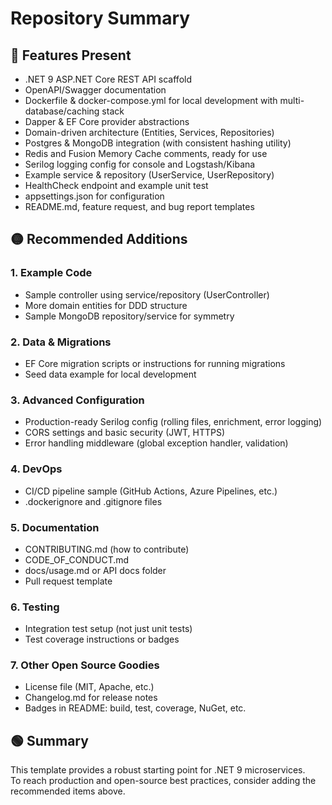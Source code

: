 # Repository Summary

## 🚀 Features Present

- .NET 9 ASP.NET Core REST API scaffold
- OpenAPI/Swagger documentation
- Dockerfile & docker-compose.yml for local development with multi-database/caching stack
- Dapper & EF Core provider abstractions
- Domain-driven architecture (Entities, Services, Repositories)
- Postgres & MongoDB integration (with consistent hashing utility)
- Redis and Fusion Memory Cache comments, ready for use
- Serilog logging config for console and Logstash/Kibana
- Example service & repository (UserService, UserRepository)
- HealthCheck endpoint and example unit test
- appsettings.json for configuration
- README.md, feature request, and bug report templates

## 🟡 Recommended Additions

### 1. Example Code
- Sample controller using service/repository (UserController)
- More domain entities for DDD structure
- Sample MongoDB repository/service for symmetry

### 2. Data & Migrations
- EF Core migration scripts or instructions for running migrations
- Seed data example for local development

### 3. Advanced Configuration
- Production-ready Serilog config (rolling files, enrichment, error logging)
- CORS settings and basic security (JWT, HTTPS)
- Error handling middleware (global exception handler, validation)

### 4. DevOps
- CI/CD pipeline sample (GitHub Actions, Azure Pipelines, etc.)
- .dockerignore and .gitignore files

### 5. Documentation
- CONTRIBUTING.md (how to contribute)
- CODE_OF_CONDUCT.md
- docs/usage.md or API docs folder
- Pull request template

### 6. Testing
- Integration test setup (not just unit tests)
- Test coverage instructions or badges

### 7. Other Open Source Goodies
- License file (MIT, Apache, etc.)
- Changelog.md for release notes
- Badges in README: build, test, coverage, NuGet, etc.

## 🟢 Summary

This template provides a robust starting point for .NET 9 microservices.  
To reach production and open-source best practices, consider adding the recommended items above.

